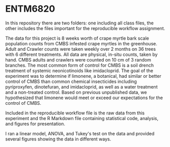# ENTM6820
In this repository there are two folders: one including all class files, the other includes the files important for the reproducible workflow assignment.

The data for this project is 8 weeks worth of crape myrtle bark scale population counts from CMBS infested crape myrtles in the greenhouse. Adult and Crawler counts were taken weekly over 2 months on 36 trees with 6 different treatments. All data are physical, in-situ counts, taken by hand. CMBS adults and crawlers were counted on 10 cm of 3 random branches. The most common form of control for CMBS is a soil drench treatment of systemic neonicotinoids like imidacloprid. The goal of the experiment was to determine if limonene, a botanical, had similar or better control of CMBS than common chemical insecticides including pyriproxyfen, dinotefuran, and imidacloprid, as well as a water treatment and a non-treated control. Based on previous unpublished data, we hypothesized that limonene would meet or exceed our expectations for the control of CMBS.

Included in the reproducible workflow file is the raw data from this experiment and the R Markdown file containing statistical code, analysis, and figures for presentation.

I ran a linear model, ANOVA, and Tukey's test on the data and provided several figures showing the data in different ways.
